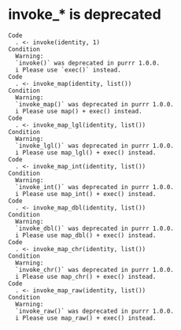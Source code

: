 # invoke_* is deprecated

    Code
      . <- invoke(identity, 1)
    Condition
      Warning:
      `invoke()` was deprecated in purrr 1.0.0.
      i Please use `exec()` instead.
    Code
      . <- invoke_map(identity, list())
    Condition
      Warning:
      `invoke_map()` was deprecated in purrr 1.0.0.
      i Please use map() + exec() instead.
    Code
      . <- invoke_map_lgl(identity, list())
    Condition
      Warning:
      `invoke_lgl()` was deprecated in purrr 1.0.0.
      i Please use map_lgl() + exec() instead.
    Code
      . <- invoke_map_int(identity, list())
    Condition
      Warning:
      `invoke_int()` was deprecated in purrr 1.0.0.
      i Please use map_int() + exec() instead.
    Code
      . <- invoke_map_dbl(identity, list())
    Condition
      Warning:
      `invoke_dbl()` was deprecated in purrr 1.0.0.
      i Please use map_dbl() + exec() instead.
    Code
      . <- invoke_map_chr(identity, list())
    Condition
      Warning:
      `invoke_chr()` was deprecated in purrr 1.0.0.
      i Please use map_chr() + exec() instead.
    Code
      . <- invoke_map_raw(identity, list())
    Condition
      Warning:
      `invoke_raw()` was deprecated in purrr 1.0.0.
      i Please use map_raw() + exec() instead.

